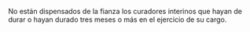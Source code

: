 No están dispensados de la fianza los curadores interinos que hayan de durar o hayan durado tres meses o más en el ejercicio de su cargo.
